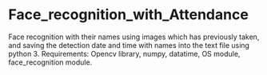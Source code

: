 # Face_recognition_with_Attendance

Face recognition with their names using images which has previously taken, and saving the detection date and time with names into the text file using python 3.
Requirements: Opencv library, numpy, datatime, OS module, face_recognition module.
